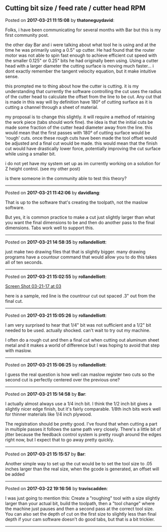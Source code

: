 ## Cutting bit size / feed rate / cutter head RPM
Posted on **2017-03-21 11:15:08** by **thatoneguydavid**:

Folks, i have been communicating for several months with Bar but this is my first community post.



the other day Bar and i were talking about what tool he is using and at the time he was primarily using a 0.5" up cutter.   He had found that the router motor was not able to spin fast enough to achieve efficient cut speed with the smaller 0.125" or 0.25" bits he had originally been using.   Using a cutter head with a larger diameter the cutting surface is moving much faster... i dont exactly remember the tangent velocity equation, but it make intuitive sense.    



this prompted me to thing about how the cutter is cutting.  it is my understanding that currently the software controlling the cut uses the radius of the cutter head to calculate the offset from the line to be cut.   Any cut that is made in this way will by definition have 180° of cutting surface as it is cutting a channel through a sheet of material.  

my proposal is to change this slightly.  it will require a method of retaining the work piece (tabs should work fine).  the idea is that the initial cuts be made  some fraction of the cutter head diameter away from the line.  this would mean that the first passes with 180° of cutting surface would be 'rough' cuts.  once these rough cuts have been made the tool offset would be adjusted and a final cut would be made.  this would mean that the finish cut would have drastically lower force, potentially improving the cut surface while using a smaller bit.



i do not yet have my system set up as im currently working on a solution for Z height control.  (see my other post)  



is there someone in the community able to test this theory?

---

Posted on **2017-03-21 11:42:06** by **davidlang**:

That is up to the software that's creating the toolpath, not the maslow software.



But yes, it is common practice to make a cut just slightly larger than what you want the final dimensions to be and then do another pass to the final dimensions. Tabs work well to support this.

---

Posted on **2017-03-21 14:58:35** by **rollandelliott**:

just make two drawing files that that is slightly bigger. many drawing programs have a countour command that would allow you to do this takes all of ten seconds.

---

Posted on **2017-03-21 15:02:55** by **rollandelliott**:

[Screen Shot 03-21-17 at 03](../../images/qc/xJ/qcxJ_screenshot032117at03.01pm.png.jpg) 

here is a sample, red line is the countrour cut out spaced .3" out from the final cut.

---

Posted on **2017-03-21 15:05:26** by **rollandelliott**:

I am very surprised to hear that 1/4" bit was not sufficient and a 1/2" bit needed to be used. actually shocked. can't wait to try out my machine.

I often do a rough cut and then a final cut when cutting out aluminum sheet metal and it makes a world of difference but I was hoping to avoid that step with maslow.

---

Posted on **2017-03-21 15:06:25** by **rollandelliott**:

I guess the real question is how well can maslow register two cuts so the second cut is perfectly centered over the previous one?

---

Posted on **2017-03-21 15:14:58** by **Bar**:

I actually almost always use a 1/4 inch bit. I think the 1/2 inch bit gives a slightly nicer edge finish, but it's fairly comparable. 1/8th inch bits work well for thinner materials like 1/4 inch plywood.



The registration should be pretty good. I've found that when cutting a part in multiple passes it follows the same path very closely. There's a little bit of jitter because the feedback control system is pretty rough around the edges right now, but I expect that to go away pretty quickly.

---

Posted on **2017-03-21 15:15:57** by **Bar**:

Another simple way to set up the cut would be to set the tool size to .05 inches larger than the real size, when the gcode is generated, an offset will be added

---

Posted on **2017-03-22 19:16:56** by **traviscadden**:

I was just going to mention this: Create a "roughing" tool with a size slightly larger than your actual bit, build the toolpath, then a "tool change"  where the machine just pauses and then a second pass at the correct tool size. You can also set the depth of cut on the first size to slightly less than final depth if your cam software doesn't do good tabs, but that is a bit trickier.

---

